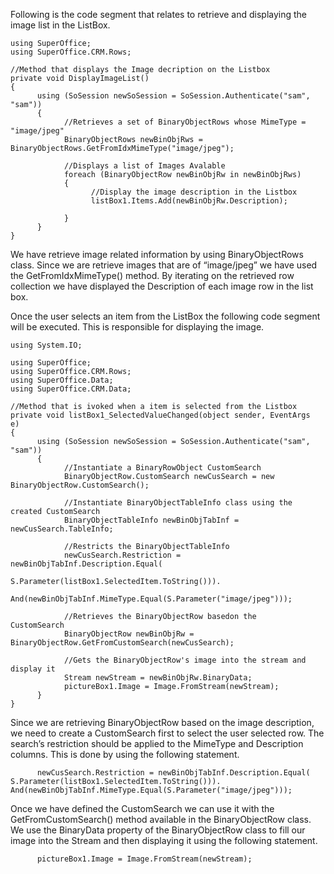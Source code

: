 <properties date="2016-05-11"
SortOrder="5"
/>

Following is the code segment that relates to retrieve and displaying the image list in the ListBox.

```
using SuperOffice;
using SuperOffice.CRM.Rows;
 
//Method that displays the Image decription on the Listbox
private void DisplayImageList()
{           
      using (SoSession newSoSession = SoSession.Authenticate("sam",
"sam"))
      {
            //Retrieves a set of BinaryObjectRows whose MimeType =
"image/jpeg"
            BinaryObjectRows newBinObjRws =
BinaryObjectRows.GetFromIdxMimeType("image/jpeg");
 
            //Displays a list of Images Avalable
            foreach (BinaryObjectRow newBinObjRw in newBinObjRws)
            {                 
                  //Display the image description in the Listbox
                  listBox1.Items.Add(newBinObjRw.Description);     
                 
            }  
      }
}
```

 

We have retrieve image related information by using BinaryObjectRows class. Since we are retrieve images that are of “image/jpeg” we have used the GetFromIdxMimeType() method. By iterating on the retrieved row collection we have displayed the Description of each image row in the list box.

Once the user selects an item from the ListBox the following code segment will be executed. This is responsible for displaying the image.

```
using System.IO;
 
using SuperOffice;
using SuperOffice.CRM.Rows;
using SuperOffice.Data;
using SuperOffice.CRM.Data;
 
//Method that is ivoked when a item is selected from the Listbox
private void listBox1_SelectedValueChanged(object sender, EventArgs
e)
{
      using (SoSession newSoSession = SoSession.Authenticate("sam",
"sam"))
      {
            //Instantiate a BinaryRowObject CustomSearch
            BinaryObjectRow.CustomSearch newCusSearch = new
BinaryObjectRow.CustomSearch();
 
            //Instantiate BinaryObjectTableInfo class using the
created CustomSearch
            BinaryObjectTableInfo newBinObjTabInf =
newCusSearch.TableInfo;
 
            //Restricts the BinaryObjectTableInfo
            newCusSearch.Restriction =
newBinObjTabInf.Description.Equal(
                      
S.Parameter(listBox1.SelectedItem.ToString())).
                   
And(newBinObjTabInf.MimeType.Equal(S.Parameter("image/jpeg")));
 
            //Retrieves the BinaryObjectRow basedon the
CustomSearch
            BinaryObjectRow newBinObjRw =
BinaryObjectRow.GetFromCustomSearch(newCusSearch);
 
            //Gets the BinaryObjectRow's image into the stream and
display it
            Stream newStream = newBinObjRw.BinaryData;
            pictureBox1.Image = Image.FromStream(newStream);    
      }
}
```

 

Since we are retrieving BinaryObjectRow based on the image description, we need to create a CustomSearch first to select the user selected row. The search’s restriction should be applied to the MimeType and Description columns. This is done by using the following statement.

```
      newCusSearch.Restriction = newBinObjTabInf.Description.Equal(
S.Parameter(listBox1.SelectedItem.ToString())).
And(newBinObjTabInf.MimeType.Equal(S.Parameter("image/jpeg")));
```

 

Once we have defined the CustomSearch we can use it with the GetFromCustomSearch() method available in the BinaryObjectRow class. We use the BinaryData property of the BinaryObjectRow class to fill our image into the Stream and then displaying it using the following statement.

```
      pictureBox1.Image = Image.FromStream(newStream);    
```
